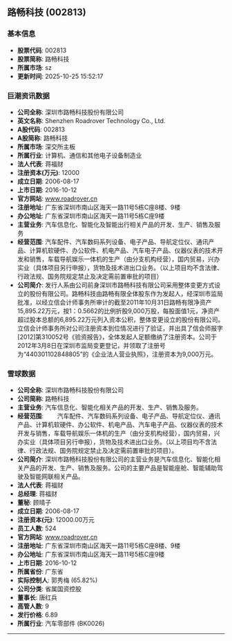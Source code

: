 ## 路畅科技 (002813)

### 基本信息

- **股票代码**: 002813
- **股票简称**: 路畅科技
- **所属市场**: sz
- **更新时间**: 2025-10-25 15:52:17

### 巨潮资讯数据

- **公司全称**: 深圳市路畅科技股份有限公司
- **英文名称**: Shenzhen Roadrover Technology Co., Ltd.
- **A股代码**: 002813
- **A股简称**: 路畅科技
- **所属市场**: 深交所主板
- **所属行业**: 计算机、通信和其他电子设备制造业
- **法人代表**: 蒋福财
- **注册资本(万元)**: 12000
- **成立日期**: 2006-08-17
- **上市日期**: 2016-10-12
- **官方网站**: www.roadrover.cn
- **注册地址**: 广东省深圳市南山区海天一路11号5栋C座8楼、9楼
- **办公地址**: 广东省深圳市南山区海天一路11号5栋C座9楼
- **主营业务**: 汽车信息化、智能化及智能出行相关产品的开发、生产、销售及服务
- **经营范围**: 汽车配件、汽车数码系列设备、电子产品、导航定位仪、通讯产品、计算机软硬件、办公软件、机电产品、汽车电子产品、仪器仪表的技术开发和销售，车载导航娱乐一体机的生产（由分支机构经营），国内贸易，兴办实业（具体项目另行申报），货物及技术进出口业务。（以上项目均不含法律、行政法规、国务院规定禁止及决定需前置审批的项目）
- **公司简介**: 发行人系由公司前身深圳市路畅科技有限公司采用整体变更方式设立的股份有限公司。路畅科技由路畅有限全体股东作为发起人，经深圳市监局批准，以经立信会计师事务所审计的截至2011年10月31日路畅有限净资产15,895.22万元，按1：0.5662的比例折股9,000万股，每股面值1元，净资产超过股本总额的6,895.22万元列入资本公积，整体变更设立的股份有限公司。立信会计师事务所对公司注册资本到位情况进行了验证，并出具了信会师报字[2012]第310052号《验资报告》，全体发起人足额缴纳了注册资本。公司于2012年3月8日在深圳市监局变更登记，并领取了注册号为“440301102848805”的《企业法人营业执照》，注册资本为9,000万元。

### 雪球数据

- **公司全称**: 深圳市路畅科技股份有限公司
- **公司简称**: 路畅科技
- **主营业务**: 汽车信息化、智能化相关产品的开发、生产、销售及服务。
- **经营范围**: 　　汽车配件、汽车数码系列设备、电子产品、导航定位仪、通讯产品、计算机软硬件、办公软件、机电产品、汽车电子产品、仪器仪表的技术开发与销售，车载导航娱乐一体机的生产（由分支机构经营），国内贸易，兴办实业（具体项目另行申报），货物及技术进出口业务。（以上项目均不含法律、行政法规、国务院规定禁止及决定需前置审批的项目）。
- **公司简介**: 深圳市路畅科技股份有限公司的主营业务是汽车信息化、智能化相关产品的开发、生产、销售及服务。公司的主要产品是智能座舱、智能辅助驾驶及智能网联相关产品。
- **法人代表**: 蒋福财
- **总经理**: 蒋福财
- **董秘**: 顾晴子
- **成立日期**: 2006-08-17
- **注册资本(元)**: 12000.00万元
- **员工人数**: 524
- **官方网站**: www.roadrover.cn
- **注册地址**: 广东省深圳市南山区海天一路11号5栋C座8楼、9楼
- **办公地址**: 广东省深圳市南山区海天一路11号5栋C座9楼
- **上市日期**: 2016-10-12
- **所属省份**: 广东省
- **实际控制人**: 郭秀梅 (65.82%)
- **公司分类**: 省属国资控股
- **董事长**: 唐红兵
- **高管人数**: 9
- **发行价格**: 6.89
- **所属行业**: 汽车零部件 (BK0026)

---